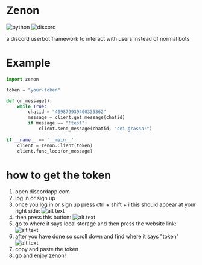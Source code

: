 # Zenon
![python](hhttps://img.shields.io/badge/python-3.x-red.svg)
![discord](https://img.shields.io/badge/discord-userbot-blue.svg)

a discord userbot framework to interact with users instead of normal bots

# Example
``` python
import zenon

token = "your-token"

def on_message():
    while True:
        chatid = "409879939400335362"
        message = client.get_message(chatid)
        if message == "!test":
            client.send_message(chatid, "sei grassa!")
        
if __name__ == '__main__':
    client = zenon.Client(token)
    client.func_loop(on_message)
```
# how to get the token
1. open discordapp.com
2. log in or sign up
3. once you log in or sign up press ctrl + shift + i
this should appear at your right side:
![alt text](https://image.ibb.co/eiD7Oc/rught_scode.png)
4. then press this button:
![alt text](https://image.ibb.co/iViwGx/righthttt.png)
5. go to where it says local storage and then press the website link:
![alt text](https://image.ibb.co/gyBoUH/roghttt.png)
6. after you have done so scroll down and find where it says "token"
![alt text](https://image.ibb.co/daUE3c/raght.png)
7. copy and paste the token
8. go and enjoy zenon!
